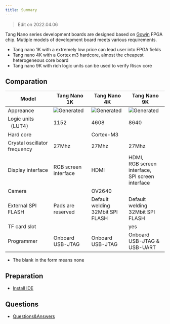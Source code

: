 ```yaml
---
title: Summary
---
```


> Edit on 2022.04.06

Tang Nano series development boards are designed based on [Gowin](https://www.gowinsemi.com/en/) FPGA chip. Mutiple models of development board meets various requirements. 
- Tang nano 1K with a extremely low price can lead user into FPGA fields
- Tang nano 4K with a Cortex m3 hardcore, almost the cheapest heterogeneous core board
- Tang nano 9K with rich logic units can be used to verify Riscv core 

## Comparation

| Model     | Tang Nano 1K         | Tang Nano 4K   | Tang Nano 9K        |
| --- | -------- | ----------------- | -------- |
| Appreance             | ![Generated](/hardware/zh/tang/Tang-Nano/assets/clip_image002.gif) | ![Generated](/hardware/zh/tang/Tang-Nano/assets/clip_image004.gif) | ![Generated](/hardware/zh/tang/Tang-Nano/assets/clip_image006.gif) |
| Logic units（LUT4） | 1152                                                         | 4608                                                         | 8640                                                         |
| Hard core       |                                                            | Cortex-M3                                                    |                                                            |
| Crystal oscillator frequency         | 27Mhz                                                        | 27Mhz                                                        | 27Mhz                                                        |
| Display interface         | RGB screen interface                                              | HDMI                                                         | HDMI,<br>  RGB screen interface,<br>  SPI screen interface                      |
| Camera           |                                                            | OV2640                                                   |                                                            |
| External SPI FLASH    | Pads are reserved                                                   | Default welding<br>32Mbit SPI FLASH                                     | Default welding<br>32Mbit SPI FLASH                                     |
| TF card slot           |                                                            |                                                            | yes                                                           |
| Programmer           | Onboard USB-JTAG                                            | Onboard USB-JTAG                                            | Onboard USB-JTAG &<br> USB-UART                                     |

- The blank in the form means none

## Preparation

- [Install IDE](./install-the-ide.md)

## Questions

- [Questions&Answers](./programmer.md)